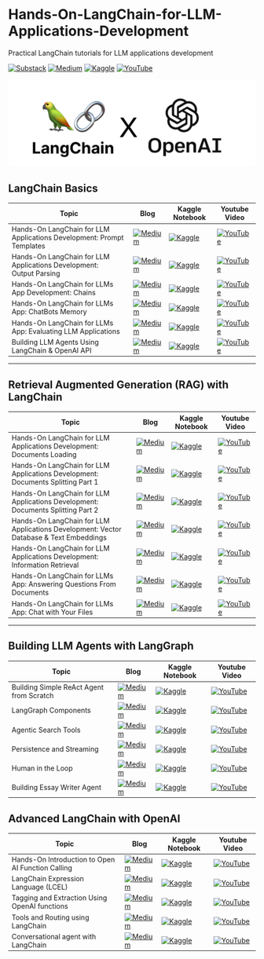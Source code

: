 # Hands-On-LangChain-for-LLM-Applications-Development
Practical LangChain tutorials for LLM applications development 

[![Substack](https://img.shields.io/badge/Substack-%23006f5c.svg?style=for-the-badge&logo=substack&logoColor=FF6719)](https://youssefh.substack.com/)
[![Medium](https://img.shields.io/badge/Medium-12100E?style=for-the-badge&logo=medium&logoColor=white)](https://medium.com/@yousefhosni)
[![Kaggle](https://img.shields.io/badge/Kaggle-035a7d?style=for-the-badge&logo=kaggle&logoColor=white)](https://www.kaggle.com/youssef19)
[![YouTube](https://img.shields.io/badge/YouTube-%23FF0000.svg?style=for-the-badge&logo=YouTube&logoColor=white)](https://www.youtube.com/channel/UCeEcSgRzYFuVt-2Yk1ULdhQ)

![alt_text](https://github.com/youssefHosni/Hands-On-LangChain-for-LLM-Applications-Development/blob/main/Langchain%20and%20openai.png)

## LangChain Basics ##

|Topic |Blog|Kaggle Notebook| Youtube Video |
|-----|--------|----------|----------|
|Hands-On LangChain for LLM Applications Development: Prompt Templates |[![Medium](https://img.shields.io/badge/Medium-12100E?style=for-the-badge&logo=medium&logoColor=white)](https://medium.com/towards-artificial-intelligence/hands-on-langchain-for-llm-applications-development-prompt-templates-fb81450dcefe?sk=585a90124ebcfeb2277ec4f8121bb17b) | [![Kaggle](https://img.shields.io/badge/Kaggle-035a7d?style=for-the-badge&logo=kaggle&logoColor=white)](https://www.kaggle.com/code/youssef19/langchain-prompt-templates)| [![YouTube](https://img.shields.io/badge/YouTube-%23FF0000.svg?style=for-the-badge&logo=YouTube&logoColor=white)](https://youtu.be/5V64btczj9o?si=sYVdePu0__cPG_G9) |
|Hands-On LangChain for LLM Applications Development: Output Parsing |[![Medium](https://img.shields.io/badge/Medium-12100E?style=for-the-badge&logo=medium&logoColor=white)](https://medium.com/towards-artificial-intelligence/hands-on-langchain-for-llm-applications-development-output-parsing-876354434462?sk=80376f6f6c0ab026149b49e8bb0efaaa) | [![Kaggle](https://img.shields.io/badge/Kaggle-035a7d?style=for-the-badge&logo=kaggle&logoColor=white)](https://www.kaggle.com/code/youssef19/langchain-output-parsing)| [![YouTube](https://img.shields.io/badge/YouTube-%23FF0000.svg?style=for-the-badge&logo=YouTube&logoColor=white)]() |
|Hands-On LangChain for LLMs App Development: Chains |[![Medium](https://img.shields.io/badge/Medium-12100E?style=for-the-badge&logo=medium&logoColor=white)](https://medium.com/towards-artificial-intelligence/understanding-langchain-chains-for-large-language-model-application-development-b63709c59612?sk=d71ac010b7be91536b9f74b16cae3765) | [![Kaggle](https://img.shields.io/badge/Kaggle-035a7d?style=for-the-badge&logo=kaggle&logoColor=white)](https://www.kaggle.com/code/youssef19/understanding-langchain-chains)| [![YouTube](https://img.shields.io/badge/YouTube-%23FF0000.svg?style=for-the-badge&logo=YouTube&logoColor=white)]() |
|Hands-On LangChain for LLMs App: ChatBots Memory |[![Medium](https://img.shields.io/badge/Medium-12100E?style=for-the-badge&logo=medium&logoColor=white)](https://medium.com/towards-artificial-intelligence/hands-on-langchain-for-llms-app-chatbots-memory-9394030e5a9e?sk=dbd6da74ab4d02eff233e4cb5d3c16a6) | [![Kaggle](https://img.shields.io/badge/Kaggle-035a7d?style=for-the-badge&logo=kaggle&logoColor=white)](https://www.kaggle.com/code/youssef19/langchain-chatbots-memory)| [![YouTube](https://img.shields.io/badge/YouTube-%23FF0000.svg?style=for-the-badge&logo=YouTube&logoColor=white)]() |
|Hands-On LangChain for LLMs App: Evaluating LLM Applications |[![Medium](https://img.shields.io/badge/Medium-12100E?style=for-the-badge&logo=medium&logoColor=white)](https://medium.com/towards-artificial-intelligence/evaluating-llm-applications-using-langchain-d8641f6ce5f3?sk=02ed92e3f08becedd2cd367f55feeb26) | [![Kaggle](https://img.shields.io/badge/Kaggle-035a7d?style=for-the-badge&logo=kaggle&logoColor=white)](https://www.kaggle.com/code/youssef19/evaluating-llm-applications-using-langchain)| [![YouTube](https://img.shields.io/badge/YouTube-%23FF0000.svg?style=for-the-badge&logo=YouTube&logoColor=white)]() |
|Building LLM Agents Using LangChain & OpenAI API |[![Medium](https://img.shields.io/badge/Medium-12100E?style=for-the-badge&logo=medium&logoColor=white)](https://medium.com/towards-artificial-intelligence/building-llm-agents-using-langchain-openai-api-cf3f8a1e5d76?sk=d39a2c188d092e1dfcfeaddf0f60aded) | [![Kaggle](https://img.shields.io/badge/Kaggle-035a7d?style=for-the-badge&logo=kaggle&logoColor=white)](https://www.kaggle.com/code/youssef19/building-llm-agents-using-langchain-openai-api)| [![YouTube](https://img.shields.io/badge/YouTube-%23FF0000.svg?style=for-the-badge&logo=YouTube&logoColor=white)]() |


  --------------------------------------------------------

## Retrieval Augmented Generation (RAG) with LangChain ##

|Topic |Blog|Kaggle Notebook| Youtube Video |
|-----|--------|----------|----------|
|Hands-On LangChain for LLM Applications Development: Documents Loading |[![Medium](https://img.shields.io/badge/Medium-12100E?style=for-the-badge&logo=medium&logoColor=white)](https://medium.com/towards-artificial-intelligence/hands-on-langchain-for-llm-applications-development-documents-loading-43d889644845?sk=c11bc86e7f1dc9da330ca9bc14d2aa5c) | [![Kaggle](https://img.shields.io/badge/Kaggle-035a7d?style=for-the-badge&logo=kaggle&logoColor=white)](https://www.kaggle.com/code/youssef19/documents-loading-with-langchain)| [![YouTube](https://img.shields.io/badge/YouTube-%23FF0000.svg?style=for-the-badge&logo=YouTube&logoColor=white)]() |
|Hands-On LangChain for LLM Applications Development: Documents Splitting Part 1  |[![Medium](https://img.shields.io/badge/Medium-12100E?style=for-the-badge&logo=medium&logoColor=white)](https://medium.com/towards-artificial-intelligence/hands-on-langchain-for-llm-applications-development-documents-splitting-part-1-57f544a62ecb?sk=a873c73e0ad8b031b3fb5f90278ffdf9) | [![Kaggle](https://img.shields.io/badge/Kaggle-035a7d?style=for-the-badge&logo=kaggle&logoColor=white)](https://www.kaggle.com/code/youssef19/documents-splitting-with-langchain)| [![YouTube](https://img.shields.io/badge/YouTube-%23FF0000.svg?style=for-the-badge&logo=YouTube&logoColor=white)]() |
|Hands-On LangChain for LLM Applications Development: Documents Splitting Part 2 |[![Medium](https://img.shields.io/badge/Medium-12100E?style=for-the-badge&logo=medium&logoColor=white)](https://medium.com/towards-artificial-intelligence/hands-on-langchain-for-llm-applications-development-documents-splitting-part-2-247009463168?sk=bb8e8f709a8ae17dbf74b7007db7d573) | [![Kaggle](https://img.shields.io/badge/Kaggle-035a7d?style=for-the-badge&logo=kaggle&logoColor=white)](https://www.kaggle.com/code/youssef19/documents-splitting-with-langchain)| [![YouTube](https://img.shields.io/badge/YouTube-%23FF0000.svg?style=for-the-badge&logo=YouTube&logoColor=white)]() |
|Hands-On LangChain for LLM Applications Development: Vector Database & Text Embeddings |[![Medium](https://img.shields.io/badge/Medium-12100E?style=for-the-badge&logo=medium&logoColor=white)](https://medium.com/towards-artificial-intelligence/hands-on-langchain-for-llm-applications-development-vector-database-text-embeddings-b8528d83546c?sk=addb2f94cd23891b5ae8708705fa88d9) | [![Kaggle](https://img.shields.io/badge/Kaggle-035a7d?style=for-the-badge&logo=kaggle&logoColor=white)](https://www.kaggle.com/code/youssef19/hands-on-langchain-for-llm-applications-developmen)| [![YouTube](https://img.shields.io/badge/YouTube-%23FF0000.svg?style=for-the-badge&logo=YouTube&logoColor=white)]() |
|Hands-On LangChain for LLM Applications Development: Information Retrieval |[![Medium](https://img.shields.io/badge/Medium-12100E?style=for-the-badge&logo=medium&logoColor=white)](https://medium.com/towards-artificial-intelligence/hands-on-langchain-for-llm-applications-development-information-retrieval-764c3e4d2d44?sk=1496e356ba615f2a425401debb7d236a) | [![Kaggle](https://img.shields.io/badge/Kaggle-035a7d?style=for-the-badge&logo=kaggle&logoColor=white)](https://www.kaggle.com/code/youssef19/information-retrieval-with-langchain)| [![YouTube](https://img.shields.io/badge/YouTube-%23FF0000.svg?style=for-the-badge&logo=YouTube&logoColor=white)]() |
|Hands-On LangChain for LLMs App: Answering Questions From Documents |[![Medium](https://img.shields.io/badge/Medium-12100E?style=for-the-badge&logo=medium&logoColor=white)](https://medium.com/gitconnected/hands-on-langchain-for-llms-app-answering-questions-from-documents-01f6741ec7d4?sk=7a1dcfae9fce5aea23313a9a3cf9f64c) | [![Kaggle](https://img.shields.io/badge/Kaggle-035a7d?style=for-the-badge&logo=kaggle&logoColor=white)](https://www.kaggle.com/code/youssef19/answering-questions-from-documents-using-langchain)| [![YouTube](https://img.shields.io/badge/YouTube-%23FF0000.svg?style=for-the-badge&logo=YouTube&logoColor=white)]() |
|Hands-On LangChain for LLMs App: Chat with Your Files |[![Medium](https://img.shields.io/badge/Medium-12100E?style=for-the-badge&logo=medium&logoColor=white)](https://medium.com/towards-artificial-intelligence/hands-on-langchain-for-llms-app-chat-with-your-files-d1636e33a97d?sk=1b0b1eeb8d6a35db563ecac4e9eb8628) | [![Kaggle](https://img.shields.io/badge/Kaggle-035a7d?style=for-the-badge&logo=kaggle&logoColor=white)](https://www.kaggle.com/code/youssef19/chat-with-pdf-using-openai-assistant-api)| [![YouTube](https://img.shields.io/badge/YouTube-%23FF0000.svg?style=for-the-badge&logo=YouTube&logoColor=white)]() |

---------------------------------------------------------
## Building LLM Agents with LangGraph ## 

 |Topic |Blog|Kaggle Notebook| Youtube Video |
|-----|--------|----------|----------|
|Building Simple ReAct Agent from Scratch |[![Medium](https://img.shields.io/badge/Medium-12100E?style=for-the-badge&logo=medium&logoColor=white)]() | [![Kaggle](https://img.shields.io/badge/Kaggle-035a7d?style=for-the-badge&logo=kaggle&logoColor=white)]()| [![YouTube](https://img.shields.io/badge/YouTube-%23FF0000.svg?style=for-the-badge&logo=YouTube&logoColor=white)]() |
|LangGraph Components |[![Medium](https://img.shields.io/badge/Medium-12100E?style=for-the-badge&logo=medium&logoColor=white)]() | [![Kaggle](https://img.shields.io/badge/Kaggle-035a7d?style=for-the-badge&logo=kaggle&logoColor=white)]()| [![YouTube](https://img.shields.io/badge/YouTube-%23FF0000.svg?style=for-the-badge&logo=YouTube&logoColor=white)]() |
|Agentic Search Tools |[![Medium](https://img.shields.io/badge/Medium-12100E?style=for-the-badge&logo=medium&logoColor=white)]() | [![Kaggle](https://img.shields.io/badge/Kaggle-035a7d?style=for-the-badge&logo=kaggle&logoColor=white)]()| [![YouTube](https://img.shields.io/badge/YouTube-%23FF0000.svg?style=for-the-badge&logo=YouTube&logoColor=white)]() |
|Persistence and Streaming |[![Medium](https://img.shields.io/badge/Medium-12100E?style=for-the-badge&logo=medium&logoColor=white)]() | [![Kaggle](https://img.shields.io/badge/Kaggle-035a7d?style=for-the-badge&logo=kaggle&logoColor=white)]()| [![YouTube](https://img.shields.io/badge/YouTube-%23FF0000.svg?style=for-the-badge&logo=YouTube&logoColor=white)]() |
|Human in the Loop |[![Medium](https://img.shields.io/badge/Medium-12100E?style=for-the-badge&logo=medium&logoColor=white)]() | [![Kaggle](https://img.shields.io/badge/Kaggle-035a7d?style=for-the-badge&logo=kaggle&logoColor=white)]()| [![YouTube](https://img.shields.io/badge/YouTube-%23FF0000.svg?style=for-the-badge&logo=YouTube&logoColor=white)]() |
|Building Essay Writer Agent |[![Medium](https://img.shields.io/badge/Medium-12100E?style=for-the-badge&logo=medium&logoColor=white)]() | [![Kaggle](https://img.shields.io/badge/Kaggle-035a7d?style=for-the-badge&logo=kaggle&logoColor=white)]()| [![YouTube](https://img.shields.io/badge/YouTube-%23FF0000.svg?style=for-the-badge&logo=YouTube&logoColor=white)]() |

## Advanced LangChain with OpenAI ##
|Topic |Blog|Kaggle Notebook| Youtube Video |
|-----|--------|----------|----------|
|Hands-On Introduction to Open AI Function Calling |[![Medium](https://img.shields.io/badge/Medium-12100E?style=for-the-badge&logo=medium&logoColor=white)](https://open.substack.com/pub/youssefh/p/hands-on-introduction-to-open-ai?r=1sqbmi&utm_campaign=post&utm_medium=web) | [![Kaggle](https://img.shields.io/badge/Kaggle-035a7d?style=for-the-badge&logo=kaggle&logoColor=white)]()| [![YouTube](https://img.shields.io/badge/YouTube-%23FF0000.svg?style=for-the-badge&logo=YouTube&logoColor=white)]() |
|LangChain Expression Language (LCEL) |[![Medium](https://img.shields.io/badge/Medium-12100E?style=for-the-badge&logo=medium&logoColor=white)]() | [![Kaggle](https://img.shields.io/badge/Kaggle-035a7d?style=for-the-badge&logo=kaggle&logoColor=white)]()| [![YouTube](https://img.shields.io/badge/YouTube-%23FF0000.svg?style=for-the-badge&logo=YouTube&logoColor=white)]() |
|Tagging and Extraction Using OpenAI functions |[![Medium](https://img.shields.io/badge/Medium-12100E?style=for-the-badge&logo=medium&logoColor=white)]() | [![Kaggle](https://img.shields.io/badge/Kaggle-035a7d?style=for-the-badge&logo=kaggle&logoColor=white)]()| [![YouTube](https://img.shields.io/badge/YouTube-%23FF0000.svg?style=for-the-badge&logo=YouTube&logoColor=white)]() |
|Tools and Routing using LangChain |[![Medium](https://img.shields.io/badge/Medium-12100E?style=for-the-badge&logo=medium&logoColor=white)]() | [![Kaggle](https://img.shields.io/badge/Kaggle-035a7d?style=for-the-badge&logo=kaggle&logoColor=white)]()| [![YouTube](https://img.shields.io/badge/YouTube-%23FF0000.svg?style=for-the-badge&logo=YouTube&logoColor=white)]() |
|Conversational agent with LangChain |[![Medium](https://img.shields.io/badge/Medium-12100E?style=for-the-badge&logo=medium&logoColor=white)]() | [![Kaggle](https://img.shields.io/badge/Kaggle-035a7d?style=for-the-badge&logo=kaggle&logoColor=white)]()| [![YouTube](https://img.shields.io/badge/YouTube-%23FF0000.svg?style=for-the-badge&logo=YouTube&logoColor=white)]() |





